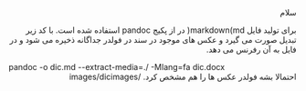 <div dir="rtl">
سلام


برای تولید فایل markdown(md( در از پکیج pandoc استفاده شده است.
با کد زیر تبدیل صورت می گیرد و عکس های موجود در سند در فولدر جداگانه ذخیره می شود و در فایل به آن رفرنس می دهد. 

</div>
pandoc -o dic.md --extract-media=./ -Mlang=fa  dic.docx

<div dir="rtl">
احتمالا بشه فولدر عکس ها را هم مشخص کرد. /images/dicimages


</div>
